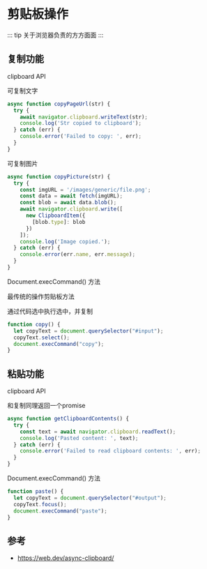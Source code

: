# 剪贴板操作

::: tip
关于浏览器负责的方方面面
:::

## 复制功能

clipboard API

可复制文字

```js
async function copyPageUrl(str) {
  try {
    await navigator.clipboard.writeText(str);
    console.log('Str copied to clipboard');
  } catch (err) {
    console.error('Failed to copy: ', err);
  }
}
```

可复制图片

```js
async function copyPicture(str) {
  try {
    const imgURL = '/images/generic/file.png';
    const data = await fetch(imgURL);
    const blob = await data.blob();
    await navigator.clipboard.write([
      new ClipboardItem({
        [blob.type]: blob
      })
    ]);
    console.log('Image copied.');
  } catch (err) {
    console.error(err.name, err.message);
  }
}
```

Document.execCommand() 方法

最传统的操作剪贴板方法

通过代码选中执行选中，并复制

```js
function copy() {
  let copyText = document.querySelector("#input");
  copyText.select();
  document.execCommand("copy");
}
```

## 粘贴功能

clipboard API

和复制同理返回一个promise

```js
async function getClipboardContents() {
  try {
    const text = await navigator.clipboard.readText();
    console.log('Pasted content: ', text);
  } catch (err) {
    console.error('Failed to read clipboard contents: ', err);
  }
}
```

Document.execCommand() 方法

```js
function paste() {
  let copyText = document.querySelector("#output");
  copyText.focus();
  document.execCommand("paste");
}
```

## 参考

- <https://web.dev/async-clipboard/>
